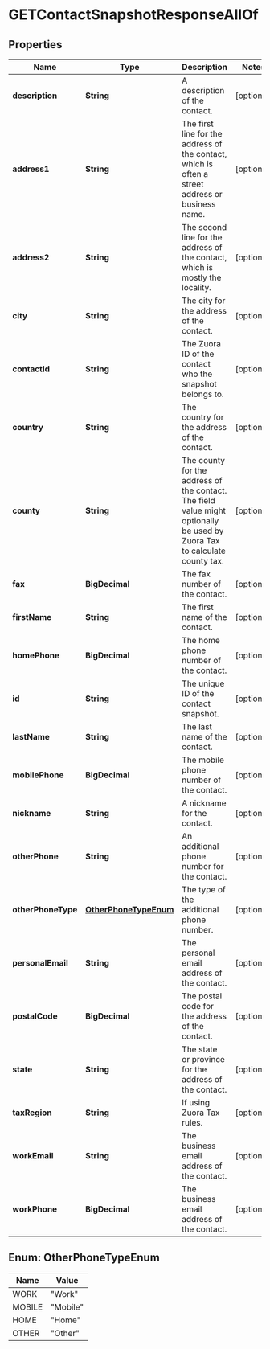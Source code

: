 

# GETContactSnapshotResponseAllOf


## Properties

| Name | Type | Description | Notes |
|------------ | ------------- | ------------- | -------------|
|**description** | **String** | A description of the contact.  |  [optional] |
|**address1** | **String** | The first line for the address of the contact, which is often a street address or business name.  |  [optional] |
|**address2** | **String** | The second line for the address of the contact, which is mostly the locality.  |  [optional] |
|**city** | **String** | The city for the address of the contact.  |  [optional] |
|**contactId** | **String** | The Zuora ID of the contact who the snapshot belongs to.  |  [optional] |
|**country** | **String** | The country for the address of the contact.  |  [optional] |
|**county** | **String** | The county for the address of the contact. The field value might optionally be used by Zuora Tax to calculate county tax.  |  [optional] |
|**fax** | **BigDecimal** | The fax number of the contact.  |  [optional] |
|**firstName** | **String** | The first name of the contact.  |  [optional] |
|**homePhone** | **BigDecimal** | The home phone number of the contact.  |  [optional] |
|**id** | **String** | The unique ID of the contact snapshot.  |  [optional] |
|**lastName** | **String** | The last name of the contact.  |  [optional] |
|**mobilePhone** | **BigDecimal** | The mobile phone number of the contact.  |  [optional] |
|**nickname** | **String** | A nickname for the contact.  |  [optional] |
|**otherPhone** | **String** | An additional phone number for the contact.  |  [optional] |
|**otherPhoneType** | [**OtherPhoneTypeEnum**](#OtherPhoneTypeEnum) | The type of the additional phone number.  |  [optional] |
|**personalEmail** | **String** | The personal email address of the contact.  |  [optional] |
|**postalCode** | **BigDecimal** | The postal code for the address of the contact.  |  [optional] |
|**state** | **String** | The state or province for the address of the contact.  |  [optional] |
|**taxRegion** | **String** | If using Zuora Tax rules.  |  [optional] |
|**workEmail** | **String** | The business email address of the contact.  |  [optional] |
|**workPhone** | **BigDecimal** | The business email address of the contact.  |  [optional] |



## Enum: OtherPhoneTypeEnum

| Name | Value |
|---- | -----|
| WORK | &quot;Work&quot; |
| MOBILE | &quot;Mobile&quot; |
| HOME | &quot;Home&quot; |
| OTHER | &quot;Other&quot; |



